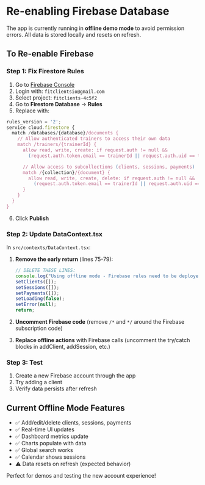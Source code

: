 # Re-enabling Firebase Database

The app is currently running in **offline demo mode** to avoid permission errors. All data is stored locally and resets on refresh.

## To Re-enable Firebase

### Step 1: Fix Firestore Rules

1. Go to [Firebase Console](https://console.firebase.google.com)
2. Login with: `fitclientsio@gmail.com`
3. Select project: `fitclients-4c5f2`
4. Go to **Firestore Database** → **Rules**
5. Replace with:

```javascript
rules_version = '2';
service cloud.firestore {
  match /databases/{database}/documents {
    // Allow authenticated trainers to access their own data
    match /trainers/{trainerId} {
      allow read, write, create: if request.auth != null &&
        (request.auth.token.email == trainerId || request.auth.uid == trainerId);

      // Allow access to subcollections (clients, sessions, payments)
      match /{collection}/{document} {
        allow read, write, create, delete: if request.auth != null &&
          (request.auth.token.email == trainerId || request.auth.uid == trainerId);
      }
    }
  }
}
```

6. Click **Publish**

### Step 2: Update DataContext.tsx

In `src/contexts/DataContext.tsx`:

1. **Remove the early return** (lines 75-79):

   ```typescript
   // DELETE THESE LINES:
   console.log("Using offline mode - Firebase rules need to be deployed");
   setClients([]);
   setSessions([]);
   setPayments([]);
   setLoading(false);
   setError(null);
   return;
   ```

2. **Uncomment Firebase code** (remove `/*` and `*/` around the Firebase subscription code)

3. **Replace offline actions** with Firebase calls (uncomment the try/catch blocks in addClient, addSession, etc.)

### Step 3: Test

1. Create a new Firebase account through the app
2. Try adding a client
3. Verify data persists after refresh

## Current Offline Mode Features

- ✅ Add/edit/delete clients, sessions, payments
- ✅ Real-time UI updates
- ✅ Dashboard metrics update
- ✅ Charts populate with data
- ✅ Global search works
- ✅ Calendar shows sessions
- ⚠️ Data resets on refresh (expected behavior)

Perfect for demos and testing the new account experience!

